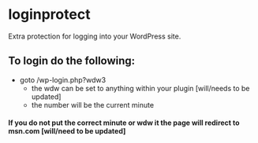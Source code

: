 # loginprotect

Extra protection for logging into your WordPress site.

## To login do the following:
- goto /wp-login.php?wdw3
  - the wdw can be set to anything within your plugin [will/needs to be updated]
  - the number will be the current minute
  
#### If you do not put the correct minute or wdw it the page will redirect to msn.com [will/need to be updated]
